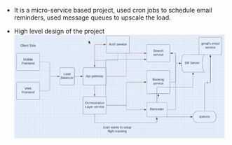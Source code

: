 - It is a micro-service based project, used cron jobs to schedule email reminders, used message queues to upscale the load.

- High level design of the project
![alt text](image.png)